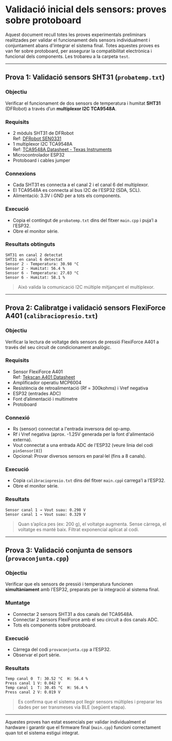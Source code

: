 
# Validació inicial dels sensors: proves sobre protoboard

Aquest document recull totes les proves experimentals preliminars realitzades per validar el funcionament dels sensors individualment i conjuntament abans d'integrar el sistema final. Totes aquestes proves es van fer sobre protoboard, per assegurar la compatibilitat electrònica i funcional dels components. Les trobareu a la carpeta `test`.

---

## Prova 1: Validació sensors SHT31 (`probatemp.txt`)

### Objectiu
Verificar el funcionament de dos sensors de temperatura i humitat **SHT31** (DFRobot) a través d’un **multiplexor I2C TCA9548A**.

### Requisits
- 2 mòduls SHT31 de DFRobot  
  Ref: [DFRobot SEN0331](https://www.dfrobot.com/product-2013.html)
- 1 multiplexor I2C TCA9548A  
  Ref: [TCA9548A Datasheet - Texas Instruments](https://www.ti.com/lit/ds/symlink/tca9548a.pdf)
- Microcontrolador ESP32
- Protoboard i cables jumper

### Connexions
- Cada SHT31 es connecta a el canal 2 i el canal 6 del multiplexor.
- El TCA9548A es connecta al bus I2C de l’ESP32 (SDA, SCL).
- Alimentació: 3.3V i GND per a tots els components.

### Execució
- Copia el contingut de `probatemp.txt` dins del fitxer  `main.cpp` i puja’l a l’ESP32.
- Obre el monitor sèrie.

### Resultats obtinguts

```
SHT31 en canal 2 detectat
SHT31 en canal 6 detectat
Sensor 2 - Temperatura: 30.98 °C
Sensor 2 - Humitat: 56.4 %
Sensor 6 - Temperatura: 27.03 °C
Sensor 6 - Humitat: 58.1 %
```

> Això valida la comunicació I2C múltiple mitjançant el multiplexor.

---

## Prova 2: Calibratge i validació sensors FlexiForce A401 (`calibraciopresio.txt`)

### Objectiu
Verificar la lectura de voltatge dels sensors de pressió FlexiForce A401 a través del seu circuit de condicionament analògic.

### Requisits
- Sensor FlexiForce A401  
  Ref: [Tekscan A401 Datasheet](https://www.tekscan.com/products-solutions/flexiforce-sensors/a401)
- Amplificador operatiu MCP6004
- Resistència de retroalimentació (Rf = 300kohms) i Vref negativa 
- ESP32 (entrades ADC)
- Font d’alimentació i multímetre
- Protoboard

### Connexió
- Rs (sensor) connectat a l'entrada inversora del op-amp.
- Rf i Vref negativa (aprox. -1.25V generada per la font d'alimentació externa).
- Vout connectat a una entrada ADC de l'ESP32 (veure linia del codi `pinSensor[8]`)
- Opcional: Provar diversos sensors en paral·lel (fins a 8 canals).

### Execució
- Copia `calibraciopresio.txt` dins del fitxer  `main.cpp`i carrega’l a l’ESP32.
- Obre el monitor sèrie.

### Resultats

```
Sensor canal 1 → Vout suau: 0.298 V
Sensor canal 1 → Vout suau: 0.329 V
```

> Quan s’aplica pes (ex: 200 g), el voltatge augmenta. Sense càrrega, el voltatge es manté baix. Filtrat exponencial aplicat al codi.

---

## Prova 3: Validació conjunta de sensors (`provaconjunta.cpp`)

### Objectiu
Verificar que els sensors de pressió i temperatura funcionen **simultàniament** amb l’ESP32, preparats per la integració al sistema final.

### Muntatge
- Connectar 2 sensors SHT31 a dos canals del TCA9548A.
- Connectar 2 sensors FlexiForce amb el seu circuit a dos canals ADC.
- Tots els components sobre protoboard.

### Execució
- Càrrega del codi `provaconjunta.cpp` a l’ESP32.
- Observar el port sèrie.

### Resultats

```
Temp canal 0  T: 30.52 °C  H: 56.4 %
Press canal 1 V: 0.042 V
Temp canal 1  T: 30.45 °C  H: 56.4 %
Press canal 2 V: 0.019 V
```

> Es confirma que el sistema pot llegir sensors múltiples i preparar les dades per ser transmeses via BLE (següent etapa).

---

Aquestes proves han estat essencials per validar individualment el hardware i garantir que el firmware final (`main.cpp`) funcioni correctament quan tot el sistema estigui integrat.
